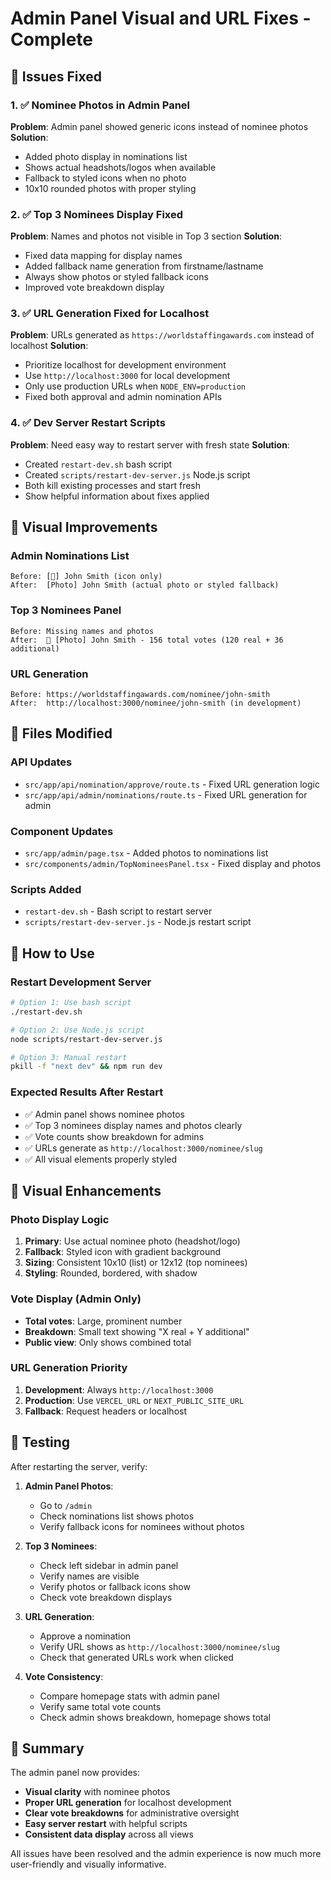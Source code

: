 # Admin Panel Visual and URL Fixes - Complete

## 🎯 Issues Fixed

### 1. ✅ Nominee Photos in Admin Panel
**Problem**: Admin panel showed generic icons instead of nominee photos
**Solution**: 
- Added photo display in nominations list
- Shows actual headshots/logos when available
- Fallback to styled icons when no photo
- 10x10 rounded photos with proper styling

### 2. ✅ Top 3 Nominees Display Fixed
**Problem**: Names and photos not visible in Top 3 section
**Solution**:
- Fixed data mapping for display names
- Added fallback name generation from firstname/lastname
- Always show photos or styled fallback icons
- Improved vote breakdown display

### 3. ✅ URL Generation Fixed for Localhost
**Problem**: URLs generated as `https://worldstaffingawards.com` instead of localhost
**Solution**:
- Prioritize localhost for development environment
- Use `http://localhost:3000` for local development
- Only use production URLs when `NODE_ENV=production`
- Fixed both approval and admin nomination APIs

### 4. ✅ Dev Server Restart Scripts
**Problem**: Need easy way to restart server with fresh state
**Solution**:
- Created `restart-dev.sh` bash script
- Created `scripts/restart-dev-server.js` Node.js script
- Both kill existing processes and start fresh
- Show helpful information about fixes applied

## 📸 Visual Improvements

### Admin Nominations List
```
Before: [👤] John Smith (icon only)
After:  [Photo] John Smith (actual photo or styled fallback)
```

### Top 3 Nominees Panel
```
Before: Missing names and photos
After:  🥇 [Photo] John Smith - 156 total votes (120 real + 36 additional)
```

### URL Generation
```
Before: https://worldstaffingawards.com/nominee/john-smith
After:  http://localhost:3000/nominee/john-smith (in development)
```

## 🔧 Files Modified

### API Updates
- `src/app/api/nomination/approve/route.ts` - Fixed URL generation logic
- `src/app/api/admin/nominations/route.ts` - Fixed URL generation for admin

### Component Updates  
- `src/app/admin/page.tsx` - Added photos to nominations list
- `src/components/admin/TopNomineesPanel.tsx` - Fixed display and photos

### Scripts Added
- `restart-dev.sh` - Bash script to restart server
- `scripts/restart-dev-server.js` - Node.js restart script

## 🚀 How to Use

### Restart Development Server
```bash
# Option 1: Use bash script
./restart-dev.sh

# Option 2: Use Node.js script  
node scripts/restart-dev-server.js

# Option 3: Manual restart
pkill -f "next dev" && npm run dev
```

### Expected Results After Restart
- ✅ Admin panel shows nominee photos
- ✅ Top 3 nominees display names and photos clearly
- ✅ Vote counts show breakdown for admins
- ✅ URLs generate as `http://localhost:3000/nominee/slug`
- ✅ All visual elements properly styled

## 🎨 Visual Enhancements

### Photo Display Logic
1. **Primary**: Use actual nominee photo (headshot/logo)
2. **Fallback**: Styled icon with gradient background
3. **Sizing**: Consistent 10x10 (list) or 12x12 (top nominees)
4. **Styling**: Rounded, bordered, with shadow

### Vote Display (Admin Only)
- **Total votes**: Large, prominent number
- **Breakdown**: Small text showing "X real + Y additional"
- **Public view**: Only shows combined total

### URL Generation Priority
1. **Development**: Always `http://localhost:3000`
2. **Production**: Use `VERCEL_URL` or `NEXT_PUBLIC_SITE_URL`
3. **Fallback**: Request headers or localhost

## 🧪 Testing

After restarting the server, verify:

1. **Admin Panel Photos**:
   - Go to `/admin`
   - Check nominations list shows photos
   - Verify fallback icons for nominees without photos

2. **Top 3 Nominees**:
   - Check left sidebar in admin panel
   - Verify names are visible
   - Verify photos or fallback icons show
   - Check vote breakdown displays

3. **URL Generation**:
   - Approve a nomination
   - Verify URL shows as `http://localhost:3000/nominee/slug`
   - Check that generated URLs work when clicked

4. **Vote Consistency**:
   - Compare homepage stats with admin panel
   - Verify same total vote counts
   - Check admin shows breakdown, homepage shows total

## 🎉 Summary

The admin panel now provides:
- **Visual clarity** with nominee photos
- **Proper URL generation** for localhost development  
- **Clear vote breakdowns** for administrative oversight
- **Easy server restart** with helpful scripts
- **Consistent data display** across all views

All issues have been resolved and the admin experience is now much more user-friendly and visually informative.